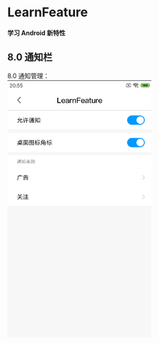 # LearnFeature
**学习 Android 新特性**
## 8.0 通知栏
8.0 通知管理：  
![8.0 通知管理](https://github.com/lingyanluoxue/LearnFeature/raw/master/img/android_o_notification.png)
